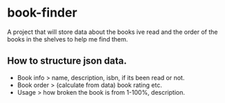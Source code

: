 # book-finder
A project that will store data about the books ive read and the order of the books in the shelves to help me find them.

## How to structure json data.

- Book info > name, description, isbn, if its been read or not.
- Book order > (calculate from data) book rating etc.
- Usage > how broken the book is from 1-100%, description.